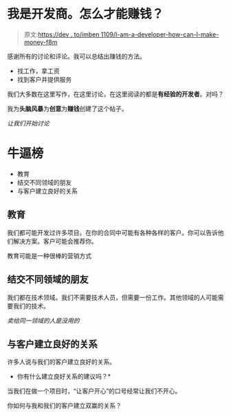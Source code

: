 # 我是开发商。怎么才能赚钱？

> 原文:[https://dev . to/imben 1109/I-am-a-developer-how-can-I-make-money-f8m](https://dev.to/imben1109/i-am-a-developer-how-can-i-make-money-f8m)

感谢所有的讨论和评论。我可以总结出赚钱的方法。

*   找工作，拿工资
*   找到客户并提供服务

我们大多数在这里写作，在这里讨论，在这里阅读的都是**有经验的开发者**。对吗？

我为**头脑风暴**为**创意**为**赚钱**创建了这个帖子。

*让我们开始讨论*

# 牛逼榜

*   教育
*   结交不同领域的朋友
*   与客户建立良好的关系

## 教育

我们都可能开发过许多项目。在你的合同中可能有各种各样的客户。你可以告诉他们解决方案。客户可能会推荐你。

教育可能是一种很棒的营销方式

## 结交不同领域的朋友

我们都在技术领域。我们不需要技术人员，但需要一份工作。其他领域的人可能需要我们的技术。

*卖给同一领域的人是没用的*

## 与客户建立良好的关系

许多人说与我们的客户建立良好的关系。

*   你有什么建立良好关系的建议吗？*

当我们在做一个项目时，“让客户开心”的口号经常让我们不开心。

你如何与我和我们的客户建立双赢的关系？